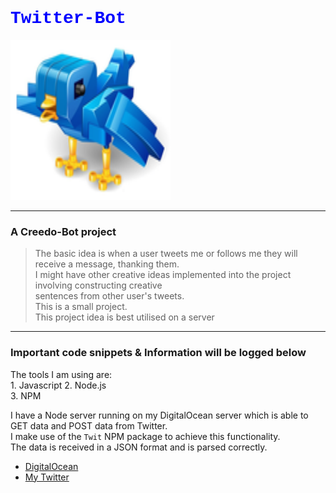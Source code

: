<h1 style="color: blue; font-family: courier;"> Twitter-Bot </h1>

<img src="./Media/twitter_bird_robot.png" width="256" height="256">

---
### A Creedo-Bot project
> The basic idea is when a user tweets me or follows me they will receive a message, thanking them.  
> I might have other creative ideas implemented into the project involving constructing creative  
> sentences from other user's tweets.  
> This is a small project.  
> This project idea is best utilised on a server  
---

### Important code snippets & Information will be logged below
The tools I am using are:  
	1. Javascript
	2. Node.js	
	3. NPM

I have a Node server running on my DigitalOcean server which is able to GET data and POST data from Twitter.  
I make use of the `Twit` NPM package to achieve this functionality.  
The data is received in a JSON format and is parsed correctly.   

+ [DigitalOcean](https://www.digitalocean.com/)
+ [My Twitter](https://twitter.com/shane_creedon)
